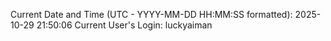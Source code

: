 Current Date and Time (UTC - YYYY-MM-DD HH:MM:SS formatted): 2025-10-29 21:50:06
Current User's Login: luckyaiman
